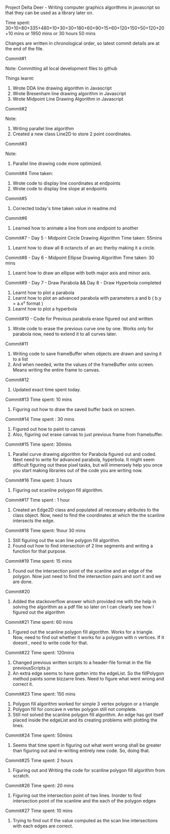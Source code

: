 Project Delta Deer - Writing computer graphics algorithms in javascript so that they can be used as a library later on.

Time spent: 30+10+80+335+480+10+30+30+180+60+90+15+60+120+150+50+120+20+10 mins
or 1950 mins
or 30 hours 50 mins

Changes are written in chronological order, so latest commit details are at the end of the file.


Commit#1 

Note: Committing all local development files to github

Things learnt:
1. Wrote DDA line drawing algorithm in Javascript
2. Wrote Bresenham line drawing algorithm in Javascript
3. Wrote Midpoint Line Drawing Algorithm in Javascript

Commit#2 

Note:

1. Writing parallel line algorithm
2. Created a new class Line2D to store 2 point coordinates.


Commit#3

Note:
1. Parallel line drawing code more optimized.

Commit#4
Time taken:

1. Wrote code to display line coordinates at endpoints 
2. Wrote code to display line slope at endpoints

Commit#5

1. Corrected today's time taken value in readme.md


Commit#6 
1. Learned how to animate a line from one endpoint to another


Commit#7 - Day 5 - Midpoint Circle Drawing Algorithm
Time taken: 55mins

1. Learnt how to draw all 8 octancts of an arc therby making it a circle.


Commit#8 - Day 6 - Midpoint Ellipse Drawing Algorithm
Time taken: 30 mins
1. Learnt how to draw an ellipse with both major axis and minor axis.


Commit#9 - Day 7 - Draw Parabola && Day 8 - Draw Hyperbola completed
1. Learnt how to plot a parabola
2. Learnt how to plot an advanced parabola with parameters a and b ( b.y = a.x² format )
3. Learnt how to plot a hyperbola

Commit#10 - Code for Previous parabola erase figured out and written

1. Wrote code to erase the previous curve one by one. Works only for parabola now, need to extend it to all curves later.


Commit#11

1. Writing code to save frameBuffer when objects are drawn and saving it to a list 
2. And when needed, write the values of the frameBuffer onto screen. Means writing the entire frame to canvas.


Commit#12 
1. Updated exact time spent today.

Commit#13
Time spent: 10 mins
1. Figuring out how to draw the saved buffer back on screen.


Commit#14
Time spent : 30 mins

1. Figured out how to paint to canvas
2. Also, figuring out erase canvas to just previous frame from framebuffer.


Commit#15
Time spent: 30mins
1. Parallel curve drawing algorithm for Parabola figured out and coded. Next need to write for advanced parabola, hyperbola. It might seem difficult figuring out these pixel tasks, but will immensely help you once you start making libraries out of the code you are writing now.


Commit#16
Time spent: 3 hours
1. Figuring out scanline polygon fill algorithm.

Commit#17
Time spent : 1 hour

1. Created an Edge2D class and populated all necessary atributes to the class object. 
Now, need to find the coordinates at which the the scanline intersects the edge.

Commit#18
Time spent: 1hour 30 mins

1. Still figuring out the scan line polygon fill algorithm.
2. Found out how to find intersection of 2 line segments and writing a function for that purpose. 


Commit#19
Time spent: 15 mins

1. Found out the intersection point of the scanline and an edge of the polygon. Now just need to find 
the intersection pairs and sort it and we are done.

Commit#20
1. Added the stackoverflow answer which provided me with the help in solving the algorithm as a pdf file 
so later on I can clearly see how I figured out the algorithm

Commit#21
Time spent: 60 mins


1. Figured out the scanline polygon fill algorithm. Works for a triangle. Now, need to find out whether it works
for a polygon with n vertices. If it doesnt , need to write code for that.

Commit#22 
Time spent: 120mins

1. Changed previous written scripts to a header-file format in the file previousScripts.js
2. An extra edge seems to have gotten into the edgeList. So the fillPolygon method paints some bizzarre lines. Need to figure what went wrong and correct it.


Commit#23
Time spent: 150 mins

1. Polygon fill algorithm worked for simple 3 vertex polygon or a triangle
2. Polygon fill for concave n vertex polygon still not complete.
3. Still not solved the scanline polygon fill algorithm. An edge has got itself placed inside the edgeList and its 
creating problems with plotting the lines.


Commit#24
Time spent: 50mins

1. Seems that time spent in figuring out what went wrong shall be greater than figuring out and re-writing entirely new code.
So, doing that.

Commit#25
Time spent: 2 hours

1. Figuring out and Writing the code for scanline polygon fill algorithm from scratch. 

Commit#26
Time spent: 20 mins

1. Figuring out the intersection point of two lines. Inorder to find intersection point of the scanline and the each of the polygon edges


Commit#27
Time spent: 10 mins

1. Trying to find out if the value computed as the scan line intersections with each edges are correct.
